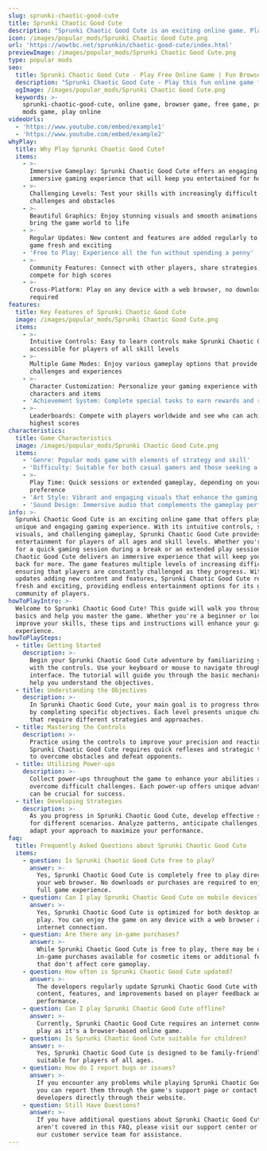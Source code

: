 ```yaml
---
slug: sprunki-chaotic-good-cute
title: Sprunki Chaotic Good Cute
description: "Sprunki Chaotic Good Cute is an exciting online game. Play for free directly in your browser!"
icon: /images/popular_mods/Sprunki Chaotic Good Cute.png
url: 'https://wowtbc.net/sprunkin/chaotic-good-cute/index.html'
previewImage: /images/popular_mods/Sprunki Chaotic Good Cute.png
type: popular mods
seo:
  title: Sprunki Chaotic Good Cute - Play Free Online Game | Fun Browser Games
  description: "Sprunki Chaotic Good Cute - Play this fun online game for free in your browser. No download required!"
  ogImage: /images/popular_mods/Sprunki Chaotic Good Cute.png
  keywords: >-
    sprunki-chaotic-good-cute, online game, browser game, free game, popular
    mods game, play online
videoUrls:
  - 'https://www.youtube.com/embed/example1'
  - 'https://www.youtube.com/embed/example2'
whyPlay:
  title: Why Play Sprunki Chaotic Good Cute?
  items:
    - >-
      Immersive Gameplay: Sprunki Chaotic Good Cute offers an engaging and
      immersive gaming experience that will keep you entertained for hours
    - >-
      Challenging Levels: Test your skills with increasingly difficult
      challenges and obstacles
    - >-
      Beautiful Graphics: Enjoy stunning visuals and smooth animations that
      bring the game world to life
    - >-
      Regular Updates: New content and features are added regularly to keep the
      game fresh and exciting
    - 'Free to Play: Experience all the fun without spending a penny'
    - >-
      Community Features: Connect with other players, share strategies, and
      compete for high scores
    - >-
      Cross-Platform: Play on any device with a web browser, no downloads
      required
features:
  title: Key Features of Sprunki Chaotic Good Cute
  image: /images/popular_mods/Sprunki Chaotic Good Cute.png
  items:
    - >-
      Intuitive Controls: Easy to learn controls make Sprunki Chaotic Good Cute
      accessible for players of all skill levels
    - >-
      Multiple Game Modes: Enjoy various gameplay options that provide different
      challenges and experiences
    - >-
      Character Customization: Personalize your gaming experience with unique
      characters and items
    - 'Achievement System: Complete special tasks to earn rewards and recognition'
    - >-
      Leaderboards: Compete with players worldwide and see who can achieve the
      highest scores
characteristics:
  title: Game Characteristics
  image: /images/popular_mods/Sprunki Chaotic Good Cute.png
  items:
    - 'Genre: Popular mods game with elements of strategy and skill'
    - 'Difficulty: Suitable for both casual gamers and those seeking a challenge'
    - >-
      Play Time: Quick sessions or extended gameplay, depending on your
      preference
    - 'Art Style: Vibrant and engaging visuals that enhance the gaming experience'
    - 'Sound Design: Immersive audio that complements the gameplay perfectly'
info: >-
  Sprunki Chaotic Good Cute is an exciting online game that offers players a
  unique and engaging gaming experience. With its intuitive controls, stunning
  visuals, and challenging gameplay, Sprunki Chaotic Good Cute provides hours of
  entertainment for players of all ages and skill levels. Whether you're looking
  for a quick gaming session during a break or an extended play session, Sprunki
  Chaotic Good Cute delivers an immersive experience that will keep you coming
  back for more. The game features multiple levels of increasing difficulty,
  ensuring that players are constantly challenged as they progress. With regular
  updates adding new content and features, Sprunki Chaotic Good Cute remains
  fresh and exciting, providing endless entertainment options for its growing
  community of players.
howToPlayIntro: >-
  Welcome to Sprunki Chaotic Good Cute! This guide will walk you through the
  basics and help you master the game. Whether you're a beginner or looking to
  improve your skills, these tips and instructions will enhance your gaming
  experience.
howToPlaySteps:
  - title: Getting Started
    description: >-
      Begin your Sprunki Chaotic Good Cute adventure by familiarizing yourself
      with the controls. Use your keyboard or mouse to navigate through the game
      interface. The tutorial will guide you through the basic mechanics and
      help you understand the objectives.
  - title: Understanding the Objectives
    description: >-
      In Sprunki Chaotic Good Cute, your main goal is to progress through levels
      by completing specific objectives. Each level presents unique challenges
      that require different strategies and approaches.
  - title: Mastering the Controls
    description: >-
      Practice using the controls to improve your precision and reaction time.
      Sprunki Chaotic Good Cute requires quick reflexes and strategic thinking
      to overcome obstacles and defeat opponents.
  - title: Utilizing Power-ups
    description: >-
      Collect power-ups throughout the game to enhance your abilities and
      overcome difficult challenges. Each power-up offers unique advantages that
      can be crucial for success.
  - title: Developing Strategies
    description: >-
      As you progress in Sprunki Chaotic Good Cute, develop effective strategies
      for different scenarios. Analyze patterns, anticipate challenges, and
      adapt your approach to maximize your performance.
faq:
  title: Frequently Asked Questions about Sprunki Chaotic Good Cute
  items:
    - question: Is Sprunki Chaotic Good Cute free to play?
      answer: >-
        Yes, Sprunki Chaotic Good Cute is completely free to play directly in
        your web browser. No downloads or purchases are required to enjoy the
        full game experience.
    - question: Can I play Sprunki Chaotic Good Cute on mobile devices?
      answer: >-
        Yes, Sprunki Chaotic Good Cute is optimized for both desktop and mobile
        play. You can enjoy the game on any device with a web browser and
        internet connection.
    - question: Are there any in-game purchases?
      answer: >-
        While Sprunki Chaotic Good Cute is free to play, there may be optional
        in-game purchases available for cosmetic items or additional features
        that don't affect core gameplay.
    - question: How often is Sprunki Chaotic Good Cute updated?
      answer: >-
        The developers regularly update Sprunki Chaotic Good Cute with new
        content, features, and improvements based on player feedback and game
        performance.
    - question: Can I play Sprunki Chaotic Good Cute offline?
      answer: >-
        Currently, Sprunki Chaotic Good Cute requires an internet connection to
        play as it's a browser-based online game.
    - question: Is Sprunki Chaotic Good Cute suitable for children?
      answer: >-
        Yes, Sprunki Chaotic Good Cute is designed to be family-friendly and
        suitable for players of all ages.
    - question: How do I report bugs or issues?
      answer: >-
        If you encounter any problems while playing Sprunki Chaotic Good Cute,
        you can report them through the game's support page or contact the
        developers directly through their website.
    - question: Still Have Questions?
      answer: >-
        If you have additional questions about Sprunki Chaotic Good Cute that
        aren't covered in this FAQ, please visit our support center or contact
        our customer service team for assistance.
---
```


